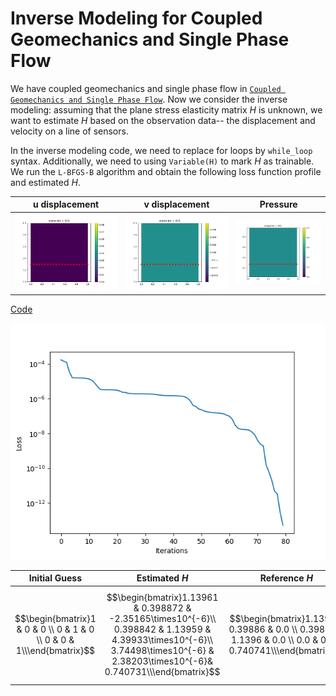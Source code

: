 # Inverse Modeling for Coupled Geomechanics and Single Phase Flow

We have coupled geomechanics and single phase flow in [`Coupled Geomechanics and Single Phase Flow`](@ref). Now we consider the inverse modeling: assuming that the plane stress elasticity matrix $H$ is unknown, we want to estimate $H$ based on the observation data-- the displacement and velocity on a line of sensors.



In the inverse modeling code, we need to replace for loops by `while_loop` syntax. Additionally, we need to using `Variable(H)` to mark $H$ as trainable. We run the `L-BFGS-B` algorithm and obtain the following loss function profile and estimated $H$. 

| u displacement              | v displacement              | Pressure                    |
| --------------------------- | --------------------------- | --------------------------- |
| ![](./assets/disp_u_tf.gif) | ![](./assets/disp_v_tf.gif) | ![](./assets/disp_p_tf.gif) |



[Code](./assets/invpi.jl)



![](./assets/loss.png)

| Initial Guess                                                | Estimated $H$                                                | Reference $H$                                                |
| ------------------------------------------------------------ | ------------------------------------------------------------ | ------------------------------------------------------------ |
| $$\begin{bmatrix}1 &   0 & 0 \\ 0 & 1  & 0 \\ 0    &  0    &  1\\\end{bmatrix}$$ | $$\begin{bmatrix}1.13961  &   0.398872 &    -2.35165\times10^{-6}\\ 0.398842  &  1.13959 &     4.39933\times10^{-6}\\ 3.74498\times10^{-6} & 2.38203\times10^{-6}&   0.740731\\\end{bmatrix}$$ | $$\begin{bmatrix}1.1396 &   0.39886 & 0.0 \\ 0.39886 & 1.1396  & 0.0 \\ 0.0    &  0.0    &  0.740741\\\end{bmatrix}$$ |



